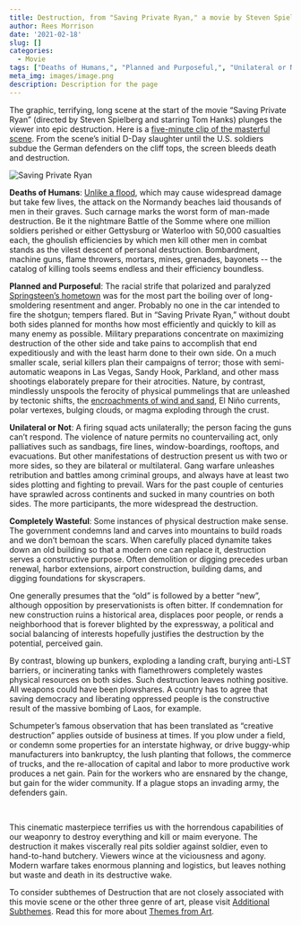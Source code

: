 ```yaml
---
title: Destruction, from "Saving Private Ryan," a movie by Steven Spielberg
author: Rees Morrison
date: '2021-02-18'
slug: []
categories:
  - Movie
tags: ["Deaths of Humans,", "Planned and Purposeful,", "Unilateral or Not,", "Completely Wasteful", ]
meta_img: images/image.png
description: Description for the page
---
```


The graphic, terrifying, long scene at the start of the movie “Saving Private Ryan” (directed by Steven Spielberg and starring Tom Hanks) plunges the viewer into epic destruction.  Here is a [five-minute clip of the masterful scene](https://www.youtube.com/watch?v=xqcSY770aYA).  From the scene’s initial D-Day slaughter until the U.S. soldiers subdue the German defenders on the cliff tops, the screen bleeds death and destruction.  

<!--more--> 

![Saving Private Ryan](/media/DestructionPrivateRyan.png)


**Deaths of Humans**: [Unlike a flood](https://themesfromart.com/blog/2021-02-18-destruction-from-flood-at-port-marly-a-painting-by-alfred-sisley/destructionflood/), which may cause widespread damage but take few lives, the attack on the Normandy beaches laid thousands of men in their graves.  Such carnage marks the worst form of man-made destruction. Be it the nightmare Battle of the Somme where one million soldiers perished or either Gettysburg or Waterloo with 50,000 casualties each, the ghoulish efficiencies by which men kill other men in combat stands as the vilest descent of personal destruction. Bombardment, machine guns, flame throwers, mortars, mines, grenades, bayonets -- the catalog of killing tools seems endless and their efficiency boundless.

**Planned and Purposeful**: The racial strife that polarized and paralyzed [Springsteen’s hometown](https://themesfromart.com/blog/2021-02-18-destruction-from-my-hometown-a-rock-ballad-by-bruce-springsteen/destructhometown/) was for the most part the boiling over of long-smoldering resentment and anger. Probably no one in the car intended to fire the shotgun; tempers flared.  But in “Saving Private Ryan,” without doubt both sides planned for months how most efficiently and quickly to kill as many enemy as possible.   Military preparations concentrate on maximizing destruction of the other side and take pains to accomplish that end expeditiously and with the least harm done to their own side.   On a much smaller scale, serial killers plan their campaigns of terror; those with semi-automatic weapons in Las Vegas, Sandy Hook, Parkland, and other mass shootings elaborately prepare for their atrocities.  Nature, by contrast, mindlessly unspools the ferocity of physical pummelings that are unleashed by tectonic shifts, the [encroachments of wind and sand](https://themesfromart.com/blog/2021-02-18-destruction-ozymandias-a-poem-by-percy-bysshe-shelley/destructoz/), El Niño currents, polar vertexes, bulging clouds, or magma exploding through the crust.

**Unilateral or Not**:  A firing squad acts unilaterally; the person facing the guns can’t respond.  The violence of nature permits no countervailing act, only palliatives such as sandbags, fire lines, window-boardings, rooftops, and evacuations.  But other manifestations of destruction present us with two or more sides, so they are bilateral or multilateral.  Gang warfare unleashes retribution and battles among criminal groups, and always have at least two sides plotting and fighting to prevail.  Wars for the past couple  of centuries have sprawled across continents and sucked in many countries on both sides.  The more participants, the more widespread the destruction.

**Completely Wasteful**:   Some instances of physical destruction make sense. The government condemns land and carves into mountains to build roads and we don’t bemoan the scars. When carefully placed dynamite takes down an old building so that a modern one can replace it, destruction serves a constructive purpose.  Often demolition or digging precedes urban renewal, harbor extensions, airport construction, building dams, and digging foundations for skyscrapers.

One generally presumes that the “old” is followed by a better “new”, although opposition by preservationists is often bitter.   If condemnation for new construction ruins a historical area, displaces poor people, or rends a neighborhood that is forever blighted by the expressway, a political and social balancing of interests hopefully justifies the destruction by the potential, perceived gain.   

By contrast, blowing up bunkers, exploding a landing craft, burying anti-LST barriers, or incinerating tanks with flamethrowers completely wastes physical resources on both sides.   Such destruction leaves nothing positive.  All weapons could have been plowshares.   A country has to agree that saving democracy and liberating oppressed people is the constructive result of the massive bombing of Laos, for example.

Schumpeter’s famous observation that has been translated as “creative destruction” applies outside of business at times.  If you plow under a field, or condemn some properties for an interstate highway, or drive buggy-whip manufacturers into bankruptcy, the lush planting that follows, the commerce of trucks, and the re-allocation of capital and labor to more productive work produces a net gain. Pain for the workers who are ensnared by the change, but gain for the wider community.   If a plague stops an invading army, the defenders gain.  

&nbsp;

This cinematic masterpiece terrifies us with the horrendous capabilities of our weaponry to destroy everything and kill or maim everyone.  The destruction it makes viscerally real pits soldier against soldier, even to hand-to-hand butchery.  Viewers wince at the viciousness and agony.  Modern warfare takes enormous planning and logistics, but leaves nothing but waste and death in its destructive wake.

To consider subthemes of Destruction that are not closely associated with this movie scene or the other three genre of art, please visit [Additional Subthemes](https://themesfromart.com/post/2021-02-18-destruction-a-wider-angle/destructionwide/).   Read this for more about [Themes from Art](http://bit.ly/3sRXopI).

